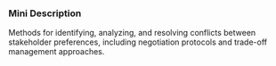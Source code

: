 ### Mini Description

Methods for identifying, analyzing, and resolving conflicts between stakeholder preferences, including negotiation protocols and trade-off management approaches.
